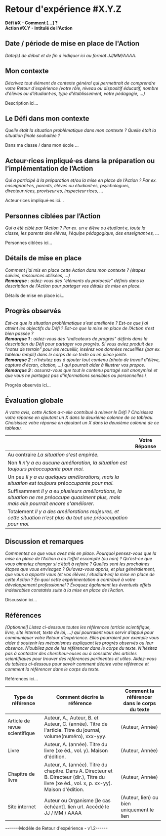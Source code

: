# Retour d'expérience #X.Y.Z
**Défi #X - Comment [...] ?**\
**Action #X.Y - Intitulé de l'Action**

## Date / période de mise en place de l'Action
_Date(s) de début et de fin à indiquer ici au format JJ/MM/AAAA._

## Mon contexte
_Décrivez tout élément de contexte général qui permettrait de comprendre votre Retour d'expérience (votre rôle, niveau ou dispositif éducatif, nombre d'élèves ou d’étudiant·es, type d'établissement, votre pédagogie, ...)_

Description ici...

## Le Défi dans mon contexte
_Quelle était la situation problématique dans mon contexte ? Quelle était la situation finale souhaitée ?_

Dans ma classe / dans mon école ...

## Acteur·rices impliqué·es dans la préparation ou l’implémentation de l’Action
_Qui a participé à la préparation et/ou la mise en place de l’Action ? Par ex. enseignant·es, parents, élèves ou étudiant·es, psychologues, directeur·rices, proviseur·es, inspecteur·rices, …_

Acteur·rices impliqué·es ici...

## Personnes ciblées par l’Action
_Qui a été ciblé par l’Action ? Par ex. un·e élève ou étudiant·e, toute la classe, les parents des élèves, l’équipe pédagogique, des enseignant·es, …_

Personnes ciblées ici...

## Détails de mise en place
_Comment j'ai mis en place cette Action dans mon contexte ? (étapes suivies, ressources utilisées, …)_\
_**Remarque** : aidez-vous des "éléments du protocole" définis dans la description de l'Action pour partager vos détails de mise en place._

Détails de mise en place ici...

## Progrès observés
_Est-ce que la situation problématique s'est améliorée ? Est-ce que j'ai atteint les objectifs du Défi ? Est-ce que la mise en place de l’Action s’est bien passée ?_\
_**Remarque 1** : aidez-vous des "indicateurs de progrès" définis dans la description du Défi pour partager vos progrès. Si vous aviez produit des "notes de terrain" pour les recueillir, insérez vos données recueillies (par ex. tableau rempli) dans le corps de ce texte ou en pièce jointe._\
_**Remarque 2** : n'hésitez pas à ajouter tout contenu (photo de travail d'élève, capture d'écran, citation, ...) qui pourrait aider à illustrer vos propos._\
_**Remarque 3** : assurez-vous que tout le contenu partagé soit anonymisé et que vous ne partagez pas d’informations sensibles ou personnelles._\

Progrès observés ici...

## Évaluation globale
_A votre avis, cette Action a-t-elle contribué à relever le Défi ? Choisissez votre réponse en ajoutant un X dans la deuxième colonne de ce tableau. Choisissez votre réponse en ajoutant un X dans la deuxième colonne de ce tableau._

| | Votre Réponse |
| ---- | ---- |
| Au contraire _La situation s'est empirée._ | |
| Non _Il n'y a eu aucune amélioration, la situation est toujours préoccupante pour moi._ | | 
| Un peu _Il y a eu quelques améliorations, mais la situation est toujours préoccupante pour moi._ | |
| Suffisamment _Il y a eu plusieurs améliorations, la situation ne me préoccupe quasiment plus, mais mais elle pourrait encore s'améliorer._ | |
| Totalement _Il y a des améliorations majeures, et cette situation n'est plus du tout une préoccupation pour moi._ | |

## Discussion et remarques
_Commentez ce que vous avez mis en place. Pourquoi pensez-vous que la mise en place de l’Action a eu l’effet escompté (ou non) ? Qu’est-ce que vous aimeriez changer si c’était à refaire ? Quelles sont les prochaines étapes que vous envisagez ? Qu’avez-vous appris, et plus généralement, que vous a apporté vous (et vos élèves / étudiant·es) la mise en place de cette Action ? En quoi cette expérimentation a contribué à votre développement professionnel ? Évoquez également les éventuels effets indésirables constatés suite à la mise en place de l’Action._

Discussion ici...

## Références
_[Optionnel] Listez ci-dessous toutes les références (article scientifique, livre, site internet, texte de loi, …) qui pourraient vous servir d’appui pour communiquer votre Retour d’expérience. Elles pourraient par exemple vous aider à soutenir les mécanismes expliquant les progrès observés ou leur absence. N’oubliez pas de les référencer dans le corps du texte. N’hésitez pas à contacter des chercheur·euses ou à consulter des articles scientifiques pour trouver des références pertinentes et utiles._
_Aidez-vous du tableau ci-dessous pour savoir comment décrire votre référence et comment la référencer dans le corps du texte._

Références ici...

| Type de référence | Comment décrire la référence | Comment la référencer dans le corps du texte |
| --- | ---- | ---- |
| Article de revue scientifique | Auteur, A., Auteur, B. et Auteur, C. (année). Titre de l'article. Titre du journal, volume(numéro), xxx-yyy. |  (Auteur, Année) |
| Livre | Auteur, A. (année). Titre du livre (xe éd., vol. y). Maison d'édition. | (Auteur, Année) |
| Chapitre de livre | Auteur, A. (année). Titre du chapitre. Dans A. Directeur et B. Directeur (dir.), Titre du livre (xe éd., vol. x, p. xx-yy). Maison d'édition. | (Auteur, Année) |
| Site internet | Auteur ou Organisme [le cas échéant]. lien url. Accédé le JJ / MM / AAAA | (Auteur, lien) ou bien uniquement le lien |

-------Modèle de Retour d'expérience - v1.2------
